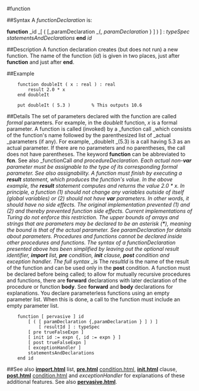 
#function

##Syntax
A _functionDeclaration_ is:

**function** _id _[ ( [_paramDeclaration _{, _paramDeclaration_ } ] ) ]
: _typeSpec_
_statementsAndDeclarations_
**end** _id_




##Description
A function declaration creates (but does not run) a new function. The name of the function (_id_) is given in two places, just after **function** and just after **end**.



##Example



        function doubleIt ( x : real ) : real
            result 2.0 * x
        end doubleIt
        
        put doubleIt ( 5.3 )        % This outputs 10.6
##Details
The set of parameters declared with the function are called _formal_ parameters. For example, in the _doubleIt_ function, _x_ is a formal parameter. A function is called (invoked) by a _function call _which consists of the function's name followed by the parenthesized list of _actual _parameters (if any). For example, _doubleIt _(5.3) is a call having 5.3 as an actual parameter. If there are no parameters and no parentheses, the call does not have parentheses. The keyword **function** can be abbreviated to **fcn**. See also _functionCall _and _procedureDeclaration_.
Each actual non-**var** parameter must be assignable to the type of its corresponding formal parameter. See also _assignability_.
A function must finish by executing a **result** statement, which produces the function's value. In the above example, the **result** statement computes and returns the value 2.0 * _x_.
In principle, a function (1) should not change any variables outside of itself (global variables) or (2) should not have **var** parameters. In other words, it should have no _side effects_. The original implementation prevented (1) and (2) and thereby prevented function side effects. Current implementations of Turing do not enforce this restriction.
The upper bounds of arrays and strings that are parameters may be declared to be an asterisk (__*__), meaning the bound is that of the actual parameter. See _paramDeclaration_ for details about parameters.
Procedures and functions cannot be declared inside other procedures and functions.
The syntax of a _functionDeclaration_ presented above has been simplified by leaving out the optional result identifier, **import** list, **pre** condition, **init** clause, **post** condition and exception handler. The full syntax_ _is
The _resultId_ is the name of the result of the function and can be used only in the **post** condition.
A function must be declared before being called; to allow for mutually recursive procedures and functions, there are **forward** declarations with later declaration of the procedure or function **body**. See **forward** and **body** declarations for explanations.
You declare parameterless functions using an empty parameter list. When this is done, a call to the function must include an empty parameter list.


        function [ pervasive ] id
            [ ( [ paramDeclaration {,paramDeclaration } ] ) ] 
                [ resultId ] : typeSpec
            [ pre trueFalseExpn ]
            [ init id := expn {, id := expn } ]
            [ post trueFalseExpn ]
            [ exceptionHandler ]
            statementsAndDeclarations
        end id
##See also
**[import.html](import)** list, **[pre.html](pre)** [condition.html](condition), **[init.html](init)** clause, **[post.html](post)** [condition.html](condition) and _exceptionHandler_ for explanations of these additional features.
See also **[pervasive.html](pervasive)**. 


